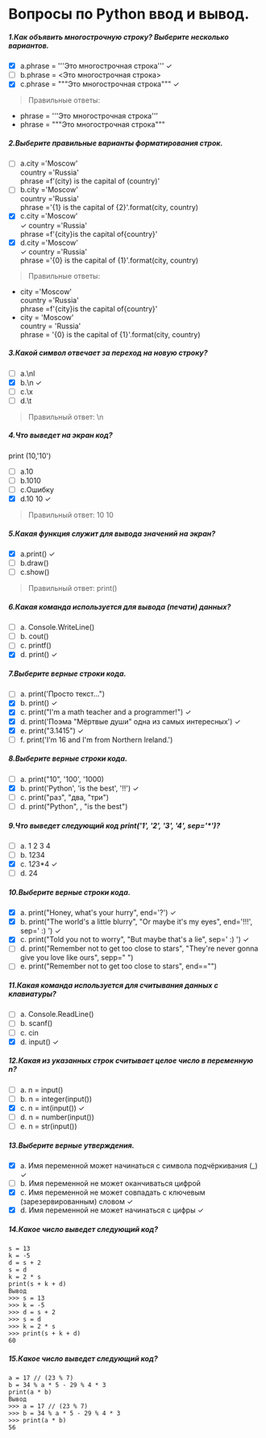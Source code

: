 # Вопросы по Python ввод и вывод.
##### 1.Как объявить многострочную строку? Выберите несколько вариантов.
- [X] a.phrase = '''Это многострочная строка''' &check;
- [ ] b.phrase = <Это многострочная строка>
- [X] c.phrase = """Это многострочная строка""" &check;

> Правильные ответы:
- phrase = '''Это многострочная строка'''
- phrase = """Это многострочная строка"""

##### 2.Выберите правильные варианты форматирования строк.
- [ ] a.city ='Moscow'<br>
country ='Russia'<br>
phrase =f'(city) is the capital of (country)'<br>
- [ ] b.city ='Moscow'<br>
country ='Russia'<br>
phrase ='{1} is the capital of {2}'.format(city, country)<br>
- [X] c.city ='Moscow'<br> &check;
country ='Russia'<br>
phrase =f'{city}is the capital of{country}'<br>
- [X] d.city ='Moscow'<br> &check;
country ='Russia'<br>
phrase ='{0} is the capital of {1}'.format(city, country)<br>

> Правильные ответы: 
- city ='Moscow'<br>
country ='Russia'<br>
phrase =f'{city}is the capital of{country}'<br>
- city = 'Moscow'<br>
country = 'Russia'<br>
phrase = '{0} is the capital of {1}'.format(city, country)

##### 3.Какой символ отвечает за переход на новую строку?
- [ ] a.\nl
- [X] b.\n  &check;
- [ ] c.\x
- [ ] d.\t

> Правильный ответ: \n

##### 4.Что выведет на экран код?
print
(10,'10')
- [ ] a.10
- [ ] b.1010
- [ ] c.Ошибку
- [X] d.10 10 &check;

> Правильный ответ: 10 10

##### 5.Какая функция служит для вывода значений на экран?
- [X] a.print()  &check;
- [ ] b.draw()
- [ ] c.show()

> Правильный ответ: print()

##### 6.Какая команда используется для вывода (печати) данных?
- [ ] a. Console.WriteLine()
- [ ] b. cout()
- [ ] c. printf()
- [X] d. print() &check;
##### 7.Выберите верные строки кода.
- [ ] a. print('Просто текст...")
- [X] b. print() &check;
- [X] c. print("I'm a math teacher and a programmer!") &check;
- [X] d. print('Поэма "Мёртвые души" одна из самых интересных') &check;
- [X] e. print("3.1415") &check;
- [ ] f. print('I'm 16 and I'm from Northern Ireland.')
##### 8.Выберите верные строки кода.
- [ ] a. print("10", '100', '1000)
- [X] b. print('Python', 'is the best', '!!') &check;
- [ ] c. print("раз", "два, "три")
- [ ] d. print("Python", , "is the best")
##### 9.Что выведет следующий код print('1', '2', '3', '4', sep='*')?
- [ ] a. 1 2 3 4
- [ ] b. 1234
- [X] c. 1*2*3*4 &check;
- [ ] d. 24
##### 10.Выберите верные строки кода.
- [X] a. print("Honey, what's your hurry", end='?') &check;
- [X] b. print("The world's a little blurry", "Or maybe it's my eyes", end='!!!', sep=' :) ') &check;
- [X] c. print("Told you not to worry", "But maybe that's a lie", sep=' :) ') &check;
- [ ] d. print("Remember not to get too close to stars", "They're never gonna give you love like ours", sepp=" ")
- [ ] e. print("Remember not to get too close to stars", end=="")
##### 11.Какая команда используется для считывания данных с клавиатуры?
- [ ] a. Console.ReadLine()
- [ ] b. scanf()
- [ ] c. cin
- [X] d. input() &check;
##### 12.Какая из указанных строк считывает целое число в переменную n?
- [ ] a. n = input()
- [ ] b. n = integer(input())
- [X] c. n = int(input()) &check;
- [ ] d. n = number(input())
- [ ] e. n = str(input())
##### 13.Выберите верные утверждения.
- [X] a. Имя переменной может начинаться с символа подчёркивания (_) &check; 
- [ ] b. Имя переменной не может оканчиваться цифрой 
- [X] c. Имя переменной не может совпадать с ключевым (зарезервированным) словом &check;
- [X] d. Имя переменной не может начинаться с цифры &check;
##### 14.Какое число выведет следующий код?
```
s = 13
k = -5
d = s + 2
s = d
k = 2 * s
print(s + k + d)
Вывод
>>> s = 13
>>> k = -5
>>> d = s + 2
>>> s = d
>>> k = 2 * s
>>> print(s + k + d)
60
```

##### 15.Какое число выведет следующий код?
```
a = 17 // (23 % 7)
b = 34 % a * 5 - 29 % 4 * 3
print(a * b)
Вывод
>>> a = 17 // (23 % 7)
>>> b = 34 % a * 5 - 29 % 4 * 3
>>> print(a * b)
56
```
